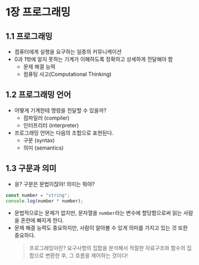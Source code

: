 # 1장 프로그래밍

## 1.1 프로그래밍

- 컴퓨터에게 실행을 요구하는 일종의 커뮤니케이션
- 0과 1밖에 알지 못하는 기계가 이해하도록 정확하고 상세하게 전달해야 함
  - 문제 해결 능력
  - 컴퓨팅 사고(Computational Thinking)

## 1.2 프로그래밍 언어

- 어떻게 기계한테 명령을 전달할 수 있을까?
  - 컴파일러 (compiler)
  - 인터프리터 (interpreter)
- 프로그래밍 언어는 다음의 조합으로 표현된다.
  - 구문 (syntax)
  - 의미 (semantics)

## 1.3 구문과 의미

- 응? 구문은 문법이잖아! 의미는 뭐야?

```javascript
const number = "string";
console.log(number * number);
```

- 문법적으로는 문제가 없지만, 문자열을 `number`라는 변수에 할당함으로써 읽는 사람을 혼란에 빠지게 한다.
- 문제 해결 능력도 중요하지만, 사람이 알아볼 수 있게 의미를 가지고 있는 것 또한 중요하다.
  > 프로그래밍이란? 요구사항의 집합을 분석해서 적절한 자료구조와 함수의 집합으로 변환한 후, 그 흐름을 제어하는 것이다!

